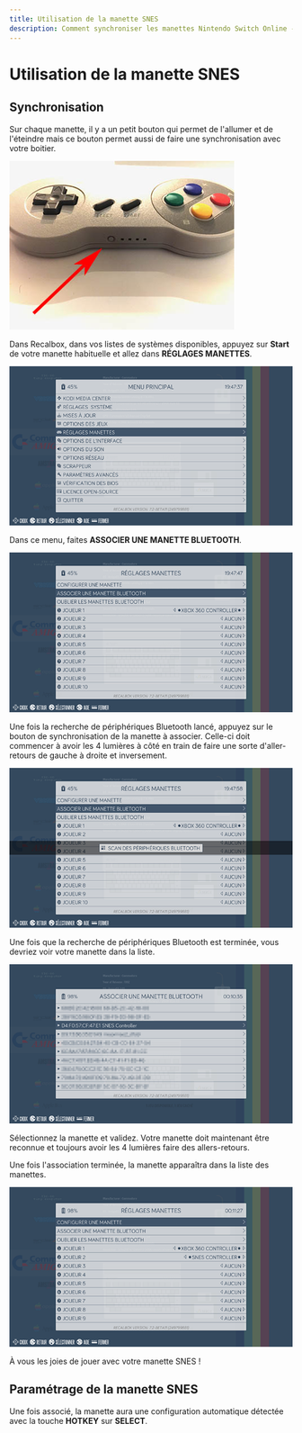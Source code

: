 ```yaml
---
title: Utilisation de la manette SNES
description: Comment synchroniser les manettes Nintendo Switch Online - SNES dans Recalbox
---
```


# Utilisation de la manette SNES

## Synchronisation

Sur chaque manette, il y a un petit bouton qui permet de l'allumer et de l'éteindre mais ce bouton permet aussi de faire une synchronisation avec votre boitier.

![Bouton de synchronisation.](/migration-images/tutoriels/controleurs/manettes/manettes-nintendo-switch-sans-fil/191018051630289733.jpg)

Dans Recalbox, dans vos listes de systèmes disponibles, appuyez sur **Start** de votre manette habituelle et allez dans **RÉGLAGES MANETTES**.

![](/migration-images/tutoriels/controleurs/manettes/manettes-nintendo-switch-sans-fil/screenshot-2021-02-13t18-47-36-635z.png)

Dans ce menu, faites **ASSOCIER UNE MANETTE BLUETOOTH**.

![](/migration-images/tutoriels/controleurs/manettes/manettes-nintendo-switch-sans-fil/screenshot-2021-02-13t18-47-46-533z.png)

Une fois la recherche de périphériques Bluetooth lancé, appuyez sur le bouton de synchronisation de la manette à associer. Celle-ci doit commencer à avoir les 4 lumières à côté en train de faire une sorte d'aller-retours de gauche à droite et inversement.

![](/migration-images/tutoriels/controleurs/manettes/manettes-nintendo-switch-sans-fil/screenshot-2021-02-13t18-48-03-772z.png)

Une fois que la recherche de périphériques Bluetooth est terminée, vous devriez voir votre manette dans la liste.

![](/migration-images/tutoriels/controleurs/manettes/manettes-nintendo-switch-sans-fil/screenshot-2021-02-14t23-10-34-899z.png)

Sélectionnez la manette et validez. Votre manette doit maintenant être reconnue et toujours avoir les 4 lumières faire des allers-retours.‌

Une fois l'association terminée, la manette apparaîtra dans la liste des manettes.

![](/migration-images/tutoriels/controleurs/manettes/manettes-nintendo-switch-sans-fil/screenshot-2021-02-14t23-11-26-926z.png)

À vous les joies de jouer avec votre manette SNES !

## Paramétrage de la manette SNES

Une fois associé, la manette aura une configuration automatique détectée avec la touche **HOTKEY** sur **SELECT**.


